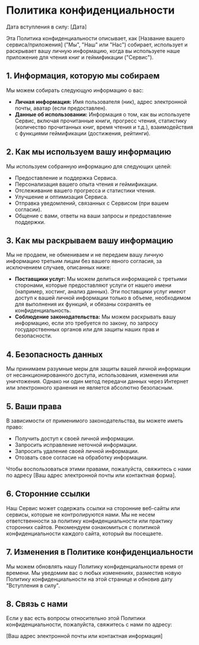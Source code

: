 # Политика конфиденциальности

Дата вступления в силу: [Дата]

Эта Политика конфиденциальности описывает, как [Название вашего сервиса/приложения] ("Мы", "Наш" или "Нас") собирает, использует и раскрывает вашу личную информацию, когда вы используете наше приложение для чтения книг и геймификации ("Сервис").

## 1. Информация, которую мы собираем

Мы можем собирать следующую информацию о вас:

*   **Личная информация:** Имя пользователя (ник), адрес электронной почты, аватар (если предоставлен).
*   **Данные об использовании:** Информация о том, как вы используете Сервис, включая прочитанные книги, прогресс чтения, статистику (количество прочитанных книг, время чтения и т.д.), взаимодействия с функциями геймификации (достижения, рейтинги).

## 2. Как мы используем вашу информацию

Мы используем собранную информацию для следующих целей:

*   Предоставление и поддержка Сервиса.
*   Персонализация вашего опыта чтения и геймификации.
*   Отслеживание вашего прогресса и статистики чтения.
*   Улучшение и оптимизация Сервиса.
*   Отправка уведомлений, связанных с Сервисом (при вашем согласии).
*   Общение с вами, ответы на ваши запросы и предоставление поддержки.

## 3. Как мы раскрываем вашу информацию

Мы не продаем, не обмениваем и не передаем вашу личную информацию третьим лицам без вашего явного согласия, за исключением случаев, описанных ниже:

*   **Поставщики услуг:** Мы можем делиться информацией с третьими сторонами, которые предоставляют услуги от нашего имени (например, хостинг, анализ данных). Эти поставщики услуг имеют доступ к вашей личной информации только в объеме, необходимом для выполнения их функций, и обязаны сохранять ее конфиденциальность.
*   **Соблюдение законодательства:** Мы можем раскрывать вашу информацию, если это требуется по закону, по запросу государственных органов или для защиты наших прав и безопасности.

## 4. Безопасность данных

Мы принимаем разумные меры для защиты вашей личной информации от несанкционированного доступа, использования, изменения или уничтожения. Однако ни один метод передачи данных через Интернет или электронного хранения не является абсолютно безопасным.

## 5. Ваши права

В зависимости от применимого законодательства, вы можете иметь право:

*   Получить доступ к своей личной информации.
*   Запросить исправление неточной информации.
*   Запросить удаление своей личной информации.
*   Отозвать свое согласие на обработку информации.

Чтобы воспользоваться этими правами, пожалуйста, свяжитесь с нами по адресу [Ваш адрес электронной почты или контактная форма].

## 6. Сторонние ссылки

Наш Сервис может содержать ссылки на сторонние веб-сайты или сервисы, которые не контролируются нами. Мы не несем ответственности за политику конфиденциальности или практику сторонних сайтов. Рекомендуем ознакомиться с политикой конфиденциальности каждого сайта, который вы посещаете.

## 7. Изменения в Политике конфиденциальности

Мы можем обновлять нашу Политику конфиденциальности время от времени. Мы уведомим вас о любых изменениях, разместив новую Политику конфиденциальности на этой странице и обновив дату "Вступления в силу".

## 8. Связь с нами

Если у вас есть вопросы относительно этой Политики конфиденциальности, пожалуйста, свяжитесь с нами по адресу:

[Ваш адрес электронной почты или контактная информация] 